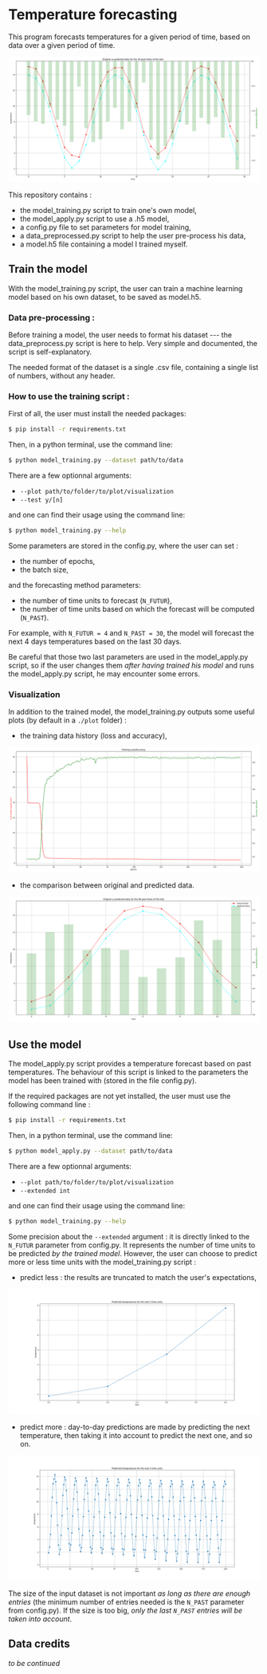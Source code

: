 # Temperature forecasting

This program forecasts temperatures for a given period of time, based on data over a given period of time.

![Output Example](https://raw.githubusercontent.com/artperrin/simple-temperature-forecasting/master/readme_figures/example.PNG)

This repository contains :
* the model_training.py script to train one's own model,
* the model_apply.py script to use a .h5 model,
* a config.py file to set parameters for model training,
* a data_preprocessed.py script to help the user pre-process his data,
* a model.h5 file containing a model I trained myself.

## Train the model

With the model_training.py script, the user can train a machine learning model based on his own dataset, to be saved as model.h5.

### Data pre-processing :
Before training a model, the user needs to format his dataset --- the data_preprocess.py script is here to help. Very simple and documented, the script is self-explanatory.

The needed format of the dataset is a single .csv file, containing a single list of numbers, without any header.

### How to use the training script :
First of all, the user must install the needed packages:
```sh
$ pip install -r requirements.txt   
```
Then, in a python terminal, use the command line:
```sh
$ python model_training.py --dataset path/to/data
```

There are a few optionnal arguments: 
* `--plot path/to/folder/to/plot/visualization`
* `--test y/[n]`

and one can find their usage using the command line:
```sh
$ python model_training.py --help
```
Some parameters are stored in the config.py, where the user can set :
* the number of epochs,
* the batch size,

and the forecasting method parameters:
* the number of time units to forecast (`N_FUTUR`),
* the number of time units based on which the forecast will be computed (`N_PAST`).

For example, with `N_FUTUR = 4` and `N_PAST = 30`, the model will forecast the next 4 days temperatures based on the last 30 days.

Be careful that those two last parameters are used in the model_apply.py script, so if the user changes them *after having trained his model* and runs the model_apply.py script, he may encounter some errors. 

### Visualization

In addition to the trained model, the model_training.py outputs some useful plots (by default in a `./plot` folder) :
* the training data history (loss and accuracy),

![output loss-accuracy](https://raw.githubusercontent.com/artperrin/simple-temperature-forecasting/master/readme_figures/ex_model_stat.PNG)

* the comparison between original and predicted data.

![output test plot](https://raw.githubusercontent.com/artperrin/simple-temperature-forecasting/master/readme_figures/ex_test_plot.PNG)


## Use the model

The model_apply.py script provides a temperature forecast based on past temperatures. The behaviour of this script is linked to the parameters the model has been trained with (stored in the file config.py).

If the required packages are not yet installed, the user must use the following command line :
```sh
$ pip install -r requirements.txt   
```
Then, in a python terminal, use the command line:
```sh
$ python model_apply.py --dataset path/to/data
```
There are a few optionnal arguments: 
* `--plot path/to/folder/to/plot/visualization`
* `--extended int`

and one can find their usage using the command line:
```sh
$ python model_training.py --help
```

Some precision about the `--extended` argument : it is directly linked to the `N_FUTUR` parameter from config.py. It represents the number of time units to be predicted *by the trained model*. However, the user can choose to predict more or less time units with the model_training.py script :
* predict less : the results are truncated to match the user's expectations,

![output less predicted](https://raw.githubusercontent.com/artperrin/simple-temperature-forecasting/master/readme_figures/example_less.PNG)

* predict more : day-to-day predictions are made by predicting the next temperature, then taking it into account to predict the next one, and so on.

![output less predicted](https://raw.githubusercontent.com/artperrin/simple-temperature-forecasting/master/readme_figures/example_more.PNG)

The size of the input dataset is not important *as long as there are enough entries* (the minimum number of entries needed is the `N_PAST` parameter from config.py). If the size is too big, *only the last `N_PAST` entries will be taken into account*.

## Data credits
*to be continued*